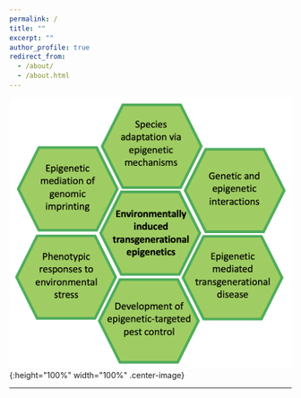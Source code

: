 ```yaml
---
permalink: /
title: ""
excerpt: ""
author_profile: true
redirect_from: 
  - /about/
  - /about.html
---
```


![research overview](files/research_overview.png){:height="100%" width="100%" .center-image} 

---